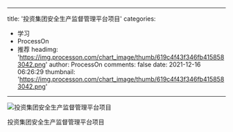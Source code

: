 
---
title: '投资集团安全生产监督管理平台项目'
categories: 
 - 学习
 - ProcessOn
 - 推荐
headimg: 'https://img.processon.com/chart_image/thumb/619c4f43f346fb4158583042.png'
author: ProcessOn
comments: false
date: 2021-12-16 06:26:29
thumbnail: 'https://img.processon.com/chart_image/thumb/619c4f43f346fb4158583042.png'
---

<div>   
<img class="thumb" alt="投资集团安全生产监督管理平台项目" src="https://img.processon.com/chart_image/thumb/619c4f43f346fb4158583042.png" referrerpolicy="no-referrer">
<p>投资集团安全生产监督管理平台项目</p>  
</div>
            